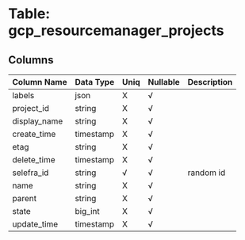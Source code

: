 # Table: gcp_resourcemanager_projects

## Columns 

|  Column Name   |  Data Type  | Uniq | Nullable | Description | 
|  ----  | ----  | ----  | ----  | ---- | 
| labels | json | X | √ |  | 
| project_id | string | X | √ |  | 
| display_name | string | X | √ |  | 
| create_time | timestamp | X | √ |  | 
| etag | string | X | √ |  | 
| delete_time | timestamp | X | √ |  | 
| selefra_id | string | √ | √ | random id | 
| name | string | X | √ |  | 
| parent | string | X | √ |  | 
| state | big_int | X | √ |  | 
| update_time | timestamp | X | √ |  | 



